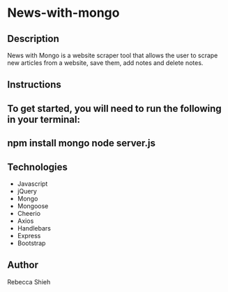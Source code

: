 # News-with-mongo

## Description

News with Mongo is a website scraper tool that allows the user to scrape new articles from a website, save them, add notes and delete notes. 

## Instructions

To get started, you will need to run the following in your terminal:
---
npm install
mongo
node server.js
---

## Technologies

- Javascript
- jQuery
- Mongo
- Mongoose
- Cheerio
- Axios
- Handlebars
- Express
- Bootstrap

## Author

Rebecca Shieh
